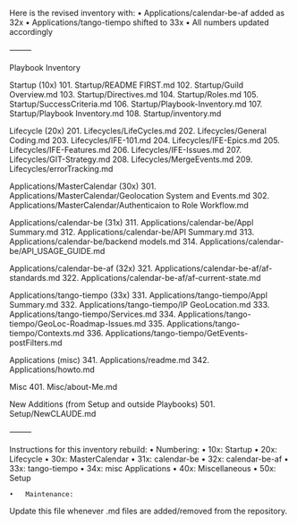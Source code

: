 Here is the revised inventory with:
	•	Applications/calendar-be-af added as 32x
	•	Applications/tango-tiempo shifted to 33x
	•	All numbers updated accordingly

⸻

Playbook Inventory

Startup (10x)
	101.	Startup/README FIRST.md
	102.	Startup/Guild Overview.md
	103.	Startup/Directives.md
	104.	Startup/Roles.md
	105.	Startup/SuccessCriteria.md
	106.	Startup/Playbook-Inventory.md
	107.	Startup/Playbook Inventory.md
	108.	Startup/inventory.md

Lifecycle (20x)
	201.	Lifecycles/LifeCycles.md
	202.	Lifecycles/General Coding.md
	203.	Lifecycles/IFE-101.md
	204.	Lifecycles/IFE-Epics.md
	205.	Lifecycles/IFE-Features.md
	206.	Lifecycles/IFE-Issues.md
	207.	Lifecycles/GIT-Strategy.md
	208.	Lifecycles/MergeEvents.md
	209.	Lifecycles/errorTracking.md

Applications/MasterCalendar (30x)
	301.	Applications/MasterCalendar/Geolocation System and Events.md
	302.	Applications/MasterCalendar/Authenticaion to Role Workflow.md

Applications/calendar-be (31x)
	311.	Applications/calendar-be/Appl Summary.md
	312.	Applications/calendar-be/API Summary.md
	313.	Applications/calendar-be/backend models.md
	314.	Applications/calendar-be/API_USAGE_GUIDE.md

Applications/calendar-be-af (32x)
	321.	Applications/calendar-be-af/af-standards.md
  322.  Applications/calendar-be-af/af-current-state.md

Applications/tango-tiempo (33x)
	331.	Applications/tango-tiempo/Appl Summary.md
	332.	Applications/tango-tiempo/IP GeoLocation.md
	333.	Applications/tango-tiempo/Services.md
	334.	Applications/tango-tiempo/GeoLoc-Roadmap-Issues.md
	335.	Applications/tango-tiempo/Contexts.md
	336.	Applications/tango-tiempo/GetEvents-postFilters.md

Applications (misc)
	341.	Applications/readme.md
	342.	Applications/howto.md

Misc
	401.	Misc/about-Me.md

New Additions (from Setup and outside Playbooks)
	501.	Setup/NewCLAUDE.md

⸻

Instructions for this inventory rebuild:
	•	Numbering:
	•	10x: Startup
	•	20x: Lifecycle
	•	30x: MasterCalendar
	•	31x: calendar-be
	•	32x: calendar-be-af
	•	33x: tango-tiempo
	•	34x: misc Applications
	•	40x: Miscellaneous
	•	50x: Setup

  	•	Maintenance:
Update this file whenever .md files are added/removed from the repository.
